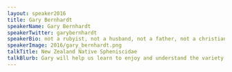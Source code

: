 ```yaml
---
layout: speaker2016
title: Gary Bernhardt
speakerName: Gary Bernhardt
speakerTwitter: garybernhardt
speakerBio: not a rubyist, not a husband, not a father, not a christian, not a dog, not a horse
speakerImage: 2016/gary_bernhardt.png
talkTitle: New Zealand Native Spheniscidae
talkBlurb: Gary will help us learn to enjoy and understand the variety of Penguin species native to New Zealand, including his favourite, the Kororā or blue penguin.
---
```

